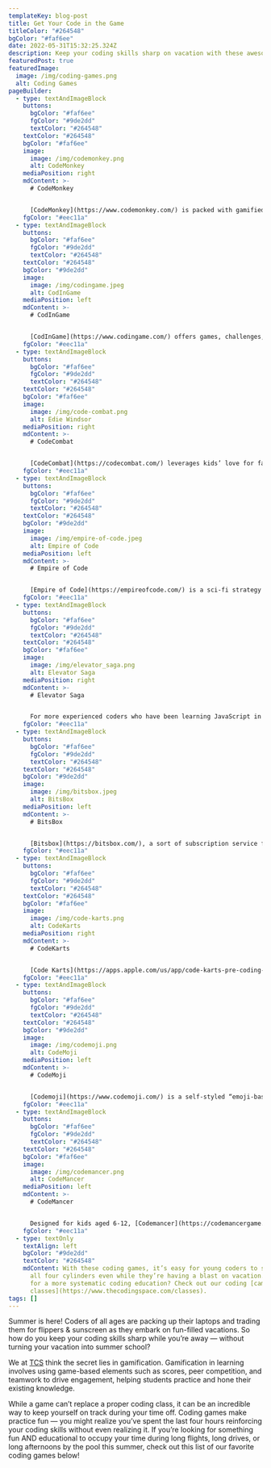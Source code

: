 ```yaml
---
templateKey: blog-post
title: Get Your Code in the Game
titleColor: "#264548"
bgColor: "#faf6ee"
date: 2022-05-31T15:32:25.324Z
description: Keep your coding skills sharp on vacation with these awesome games
featuredPost: true
featuredImage:
  image: /img/coding-games.png
  alt: Coding Games
pageBuilder:
  - type: textAndImageBlock
    buttons:
      bgColor: "#faf6ee"
      fgColor: "#9de2dd"
      textColor: "#264548"
    textColor: "#264548"
    bgColor: "#faf6ee"
    image:
      image: /img/codemonkey.png
      alt: CodeMonkey
    mediaPosition: right
    mdContent: >-
      # CodeMonkey


      [CodeMonkey](https://www.codemonkey.com/) is packed with gamified educational resources for students of different grades and different levels. The graphics are adorable, the language is kid-friendly, and the games are the right balance of fun & challenging. On CodeMonkey, kids will help the character “Monkey” cross the river, solve math problems with Dodo, or collect bananas for Turtle—all by writing code in CodeMonkey’s text-based editor.
    fgColor: "#eec11a"
  - type: textAndImageBlock
    buttons:
      bgColor: "#faf6ee"
      fgColor: "#9de2dd"
      textColor: "#264548"
    textColor: "#264548"
    bgColor: "#9de2dd"
    image:
      image: /img/codingame.jpeg
      alt: CodInGame
    mediaPosition: left
    mdContent: >-
      # CodInGame


      [CodInGame](https://www.codingame.com/) offers games, challenges, and increasingly difficult puzzles to practice more than 25 programming languages, including JavaScript! One of the great things about CodInGame is that kids can play with their friends or siblings or even enter international coding competitions.
    fgColor: "#eec11a"
  - type: textAndImageBlock
    buttons:
      bgColor: "#faf6ee"
      fgColor: "#9de2dd"
      textColor: "#264548"
    textColor: "#264548"
    bgColor: "#faf6ee"
    image:
      image: /img/code-combat.png
      alt: Edie Windsor
    mediaPosition: right
    mdContent: >-
      # CodeCombat


      [CodeCombat](https://codecombat.com/) leverages kids’ love for fantasy stories — knights! dragons! heroes!—to help them drill coding fundamentals. Each lesson is introduced as a chapter in an overarching storyline; players defeat each level by coding, testing, and running the appropriate commands. Detailed characters coupled with beautifully designed maps and immersive sound make for one incredibly addictive coding game for kids. It’s important to note that, because CodeCombat’s lessons are designed for children aged 8 and up who have some degree of familiarity with coding, beginners might find the first few lessons confusing.
    fgColor: "#eec11a"
  - type: textAndImageBlock
    buttons:
      bgColor: "#faf6ee"
      fgColor: "#9de2dd"
      textColor: "#264548"
    textColor: "#264548"
    bgColor: "#9de2dd"
    image:
      image: /img/empire-of-code.jpeg
      alt: Empire of Code
    mediaPosition: left
    mdContent: >-
      # Empire of Code


      [Empire of Code](https://empireofcode.com/) is a sci-fi strategy game in which players’ ability to code gives them an edge as they explore new frontiers. Players are charged with rebuilding and expanding the Great Empire of Code. Along the way, they will overcome great challenges and rival factions competing to create their own empires. Your child might use algorithms to exploit resources, code defensive strategies to protect their Empire from invaders, or use AI to defeat their rivals.
    fgColor: "#eec11a"
  - type: textAndImageBlock
    buttons:
      bgColor: "#faf6ee"
      fgColor: "#9de2dd"
      textColor: "#264548"
    textColor: "#264548"
    bgColor: "#faf6ee"
    image:
      image: /img/elevator_saga.png
      alt: Elevator Saga
    mediaPosition: right
    mdContent: >-
      # Elevator Saga


      For more experienced coders who have been learning JavaScript in our advanced classes, [Elevator Saga](https://play.elevatorsaga.com/) allows them to practice applying JavaScript knowledge in challenges related to transporting people in an elevator as efficiently as possible. The game starts out by challenging the player to move 15 people in less than a minute and gets progressively more difficult from there.
    fgColor: "#eec11a"
  - type: textAndImageBlock
    buttons:
      bgColor: "#faf6ee"
      fgColor: "#9de2dd"
      textColor: "#264548"
    textColor: "#264548"
    bgColor: "#9de2dd"
    image:
      image: /img/bitsbox.jpeg
      alt: BitsBox
    mediaPosition: left
    mdContent: >-
      # BitsBox


      [Bitsbox](https://bitsbox.com/), a sort of subscription service for programming projects, is especially unique because it offers both a digital and physical option. Each month, the company sends a box full of new “crazy fun app projects” for your child to tackle. These projects range in difficulty from simple app-creation to complicated tech challenges, and you can choose to receive the project as a digital package or a physical kit delivered to your doorstep. Order one box to arrive during your vacation — or order three boxes to keep your child practicing their coding skills for a full summer away!
    fgColor: "#eec11a"
  - type: textAndImageBlock
    buttons:
      bgColor: "#faf6ee"
      fgColor: "#9de2dd"
      textColor: "#264548"
    textColor: "#264548"
    bgColor: "#faf6ee"
    image:
      image: /img/code-karts.png
      alt: CodeKarts
    mediaPosition: right
    mdContent: >-
      # CodeKarts


      [Code Karts](https://apps.apple.com/us/app/code-karts-pre-coding-logic/id1222704761) is a phone app that encourages kids to drill coding concepts through dozens of levels of racetrack puzzles, in which players have to strategically place direction bricks to get their racecar across the finish line as speedily as possible. Not only does this game allow young coders to brush up on the drag-and-drop system of most visual programming languages like Scratch, it also helps hone focus, observation, and logic.
    fgColor: "#eec11a"
  - type: textAndImageBlock
    buttons:
      bgColor: "#faf6ee"
      fgColor: "#9de2dd"
      textColor: "#264548"
    textColor: "#264548"
    bgColor: "#9de2dd"
    image:
      image: /img/codemoji.png
      alt: CodeMoji
    mediaPosition: left
    mdContent: >-
      # CodeMoji


      [Codemoji](https://www.codemoji.com/) is a self-styled “emoji-based” coding game that helps kids practice their coding skills through emojis. Every syntax element has a corresponding emoji, making the hard work of coding feel especially fun & natural for kids, who can seamlessly shift between texting their friends from home and emoji-coding their way through challenges!
    fgColor: "#eec11a"
  - type: textAndImageBlock
    buttons:
      bgColor: "#faf6ee"
      fgColor: "#9de2dd"
      textColor: "#264548"
    textColor: "#264548"
    bgColor: "#faf6ee"
    image:
      image: /img/codemancer.png
      alt: CodeMancer
    mediaPosition: left
    mdContent: >-
      # CodeMancer


      Designed for kids aged 6-12, [Codemancer](https://codemancergame.com/) is a fantasy game that reminds kids about the magic of coding during their time away from coding class. Players will join the female protagonist Aurora as she struggles to become independent and stay good in a world full of challenges. The various plot points provide kids with the opportunity to continue drilling the coding basics as well as variables, conditionals, and functions. Rich with a narrative backbone, colorful settings, and plenty of rival sorcerers, Codemancer takes a magical approach to programming.
    fgColor: "#eec11a"
  - type: textOnly
    textAlign: left
    bgColor: "#9de2dd"
    textColor: "#264548"
    mdContent: With these coding games, it’s easy for young coders to stay firing on
      all four cylinders even while they’re having a blast on vacation. Looking
      for a more systematic coding education? Check out our coding [camps and
      classes](https://www.thecodingspace.com/classes).
tags: []
---
```

Summer is here! Coders of all ages are packing up their laptops and trading them for flippers & sunscreen as they embark on fun-filled vacations. So how do you keep your coding skills sharp while you’re away — without turning your vacation into summer school?

We at [TCS](https://www.thecodingspace.com/) think the secret lies in gamification. Gamification in learning involves using game-based elements such as scores, peer competition, and teamwork to drive engagement, helping students practice and hone their existing knowledge.

While a game can’t replace a proper coding class, it can be an incredible way to keep yourself on track during your time off. Coding games make practice fun — you might realize you’ve spent the last four hours reinforcing your coding skills without even realizing it. If you’re looking for something fun AND educational to occupy your time during long flights, long drives, or long afternoons by the pool this summer, check out this list of our favorite coding games below!